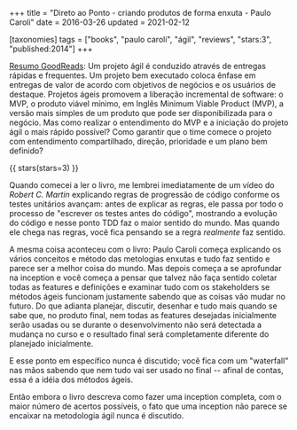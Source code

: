+++
title = "Direto ao Ponto - criando produtos de forma enxuta - Paulo Caroli"
date = 2016-03-26
updated = 2021-02-12

[taxonomies]
tags = ["books", "paulo caroli", "ágil", "reviews", "stars:3", "published:2014"]
+++

[Resumo GoodReads](https://www.goodreads.com/book/show/23834245-direto-ao-ponto---criando-produtos-de-forma-enxuta):
Um projeto ágil é conduzido através de entregas rápidas e frequentes. Um
projeto bem executado coloca ênfase em entregas de valor de acordo com
objetivos de negócios e os usuários de destaque. Projetos ágeis promovem a
liberação incremental de software: o MVP, o produto viável mínimo, em Inglês
Minimum Viable Product (MVP), a versão mais simples de um produto que pode ser
disponibilizada para o negócio. Mas como realizar o entendimento do MVP e a
iniciação do projeto ágil o mais rápido possível? Como garantir que o time
comece o projeto com entendimento compartilhado, direção, prioridade e um
plano bem definido?

<!-- more -->

{{ stars(stars=3) }}

Quando comecei a ler o livro, me lembrei imediatamente de um vídeo do _Robert
C. Martin_ explicando regras de progressão de código conforme os testes
unitários avançam: antes de explicar as regras, ele passa por todo o processo
de "escrever os testes antes do código", mostrando a evolução do código e
nesse ponto TDD faz o maior sentido do mundo. Mas quando ele chega nas regras,
você fica pensando se a regra *realmente* faz sentido.

A mesma coisa aconteceu com o livro: Paulo Caroli começa explicando os vários
conceitos e método das metologias enxutas e tudo faz sentido e parece ser a
melhor coisa do mundo. Mas depois começa a se aprofundar na inception e você
começa a pensar que talvez não faça sentido coletar todas as features e
definições e examinar tudo com os stakeholders se métodos ágeis funcionam
justamente sabendo que as coisas vão mudar no futuro. Do que adianta planejar,
discutir, desenhar e tudo mais quando se sabe que, no produto final, nem todas
as features desejadas inicialmente serão usadas ou se durante o
desenvolvimento não será detectada a mudança no curso e o resultado final será
completamente diferente do planejado inicialmente.

E esse ponto em específico nunca é discutido; você fica com um "waterfall" nas
mãos sabendo que nem tudo vai ser usado no final -- afinal de contas, essa é a
idéia dos métodos ágeis.

Então embora o livro descreva como fazer uma inception completa, com o maior
número de acertos possíveis, o fato que uma inception não parece se encaixar
na metodologia ágil nunca é discutido.

<!-- 
vim:spelllang=pt:
-->
